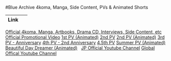 #Blue Archive 4koma, Manga, Side Content, PVs & Animated Shorts

Link | &nbsp;
-----|-----
[Official 4koma, Manga, Artbooks, Drama CD, Interviews, Side Content, etc](https://drive.google.com/drive/folders/1XNdrtS3qk2ChKiF32omwCdeZUzbG1Yn5) 
[Official Promotional Video](https://www.youtube.com/watch?v=YHy8JmWX3kw) 
[1st PV (Animated)](https://www.youtube.com/watch?v=-xHqglB973c)
[2nd PV](https://www.youtube.com/watch?v=Chh_rhWqvAA)
[2nd PV (Animated)](https://www.youtube.com/watch?v=NhTcck9ShqI)
[3rd PV - Anniversary](https://www.youtube.com/watch?v=RgHiiuahpRU)
[4th PV - 2nd Anniversary](https://www.youtube.com/watch?v=4rDOsvzTicY&)
[4.5th PV](https://www.youtube.com/watch?v=N8g9B0zEXpM)
[Summer PV (Animated)](https://www.youtube.com/watch?v=T5wNrdOMrNg&)
[Beautiful Day Dreamer (Animated)](https://www.youtube.com/watch?v=PNJhdtq6srg&)
&nbsp;
[JP Official Youtube Channel](https://www.youtube.com/@BlueArchive_JP/videos)
[Global Offical Youtube Channel](https://www.youtube.com/@bluearchive_Global/videos)